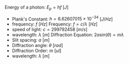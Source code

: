 

Energy of a photon: $E_p = hf$ $[J]$
- Plank's Constant: $h =6.62607015×10^{−34}$  $[J/Hz]$
- frequency: $f$ $[Hz]$
Frequency: $f = c/\lambda$ $[Hz]$
- speed of light: $c = 299792458$ $[m/s]$
- wavelength: $\lambda$ $[m]$
Diffraction Equation: $2asin(\theta) = m\lambda$
- Slit spacing: $a$ $[m]$
- Diffraction angle: $\theta$  $[rad]$
- Diffraction Order: $m$ $[ul]$
- wavelength: $\lambda$ $[m]$



